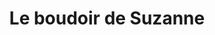 ---
title: "Le boudoir de Suzanne"
url: /nimes/le-boudoir-de-suzanne-rue-de-la-madeleine/
shop: Modehaus
---